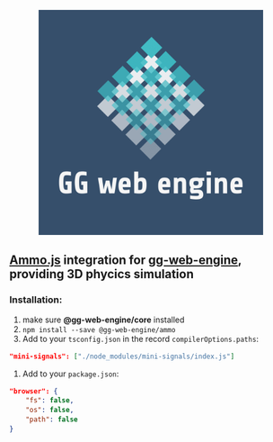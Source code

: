 <p align="center">
  <img src="../../documentation/assets/logo.png" style="height: 400px; width:400px;" alt=''/>
</p>

## [Ammo.js](https://github.com/kripken/ammo.js) integration for [gg-web-engine](https://github.com/AndyGura/gg-web-engine), providing 3D phycics simulation

### Installation:
1) make sure **@gg-web-engine/core** installed
1) `npm install --save @gg-web-engine/ammo`
1) Add to your `tsconfig.json` in the record `compilerOptions.paths`:
```json lines
"mini-signals": ["./node_modules/mini-signals/index.js"]
```
1) Add to your `package.json`:
```json lines
"browser": {
    "fs": false,
    "os": false,
    "path": false
}
```
